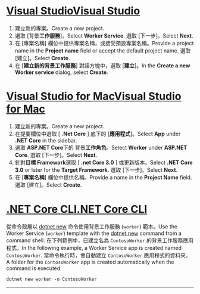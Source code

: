 # <a name="visual-studiotabvisual-studio"></a>[<span data-ttu-id="731ee-101">Visual Studio</span><span class="sxs-lookup"><span data-stu-id="731ee-101">Visual Studio</span></span>](#tab/visual-studio)

1. <span data-ttu-id="731ee-102">建立新的專案。</span><span class="sxs-lookup"><span data-stu-id="731ee-102">Create a new project.</span></span>
1. <span data-ttu-id="731ee-103">選取 [背景**工作服務**]。</span><span class="sxs-lookup"><span data-stu-id="731ee-103">Select **Worker Service**.</span></span> <span data-ttu-id="731ee-104">選取 [下一步]。</span><span class="sxs-lookup"><span data-stu-id="731ee-104">Select **Next**.</span></span>
1. <span data-ttu-id="731ee-105">在 [專案名稱] 欄位中提供專案名稱，或接受預設專案名稱。</span><span class="sxs-lookup"><span data-stu-id="731ee-105">Provide a project name in the **Project name** field or accept the default project name.</span></span> <span data-ttu-id="731ee-106">選取 [建立]。</span><span class="sxs-lookup"><span data-stu-id="731ee-106">Select **Create**.</span></span>
1. <span data-ttu-id="731ee-107">在 [**建立新的背景工作服務**] 對話方塊中，選取 [**建立**]。</span><span class="sxs-lookup"><span data-stu-id="731ee-107">In the **Create a new Worker service** dialog, select **Create**.</span></span>

# <a name="visual-studio-for-mactabvisual-studio-mac"></a>[<span data-ttu-id="731ee-108">Visual Studio for Mac</span><span class="sxs-lookup"><span data-stu-id="731ee-108">Visual Studio for Mac</span></span>](#tab/visual-studio-mac)

1. <span data-ttu-id="731ee-109">建立新的專案。</span><span class="sxs-lookup"><span data-stu-id="731ee-109">Create a new project.</span></span>
1. <span data-ttu-id="731ee-110">在提要欄位中選取 [ **.Net Core** ] 底下的 [**應用程式**]。</span><span class="sxs-lookup"><span data-stu-id="731ee-110">Select **App** under **.NET Core** in the sidebar.</span></span>
1. <span data-ttu-id="731ee-111">選取  **ASP.NET Core**下的 背景**工作角色**。</span><span class="sxs-lookup"><span data-stu-id="731ee-111">Select **Worker** under **ASP.NET Core**.</span></span> <span data-ttu-id="731ee-112">選取 [下一步]。</span><span class="sxs-lookup"><span data-stu-id="731ee-112">Select **Next**.</span></span>
1. <span data-ttu-id="731ee-113">針對**目標 Framework**選取 [ **.net Core 3.0** ] 或更新版本。</span><span class="sxs-lookup"><span data-stu-id="731ee-113">Select **.NET Core 3.0** or later for the **Target Framework**.</span></span> <span data-ttu-id="731ee-114">選取 [下一步]。</span><span class="sxs-lookup"><span data-stu-id="731ee-114">Select **Next**.</span></span>
1. <span data-ttu-id="731ee-115">在 [**專案名稱**] 欄位中提供名稱。</span><span class="sxs-lookup"><span data-stu-id="731ee-115">Provide a name in the **Project Name** field.</span></span> <span data-ttu-id="731ee-116">選取 [建立]。</span><span class="sxs-lookup"><span data-stu-id="731ee-116">Select **Create**.</span></span>

# <a name="net-core-clitabnetcore-cli"></a>[<span data-ttu-id="731ee-117">.NET Core CLI</span><span class="sxs-lookup"><span data-stu-id="731ee-117">.NET Core CLI</span></span>](#tab/netcore-cli)

<span data-ttu-id="731ee-118">從命令殼層以 [dotnet new](/dotnet/core/tools/dotnet-new) 命令使用背景工作服務 (`worker`) 範本。</span><span class="sxs-lookup"><span data-stu-id="731ee-118">Use the Worker Service (`worker`) template with the [dotnet new](/dotnet/core/tools/dotnet-new) command from a command shell.</span></span> <span data-ttu-id="731ee-119">在下列範例中，已建立名為 `ContosoWorker` 的背景工作服務應用程式。</span><span class="sxs-lookup"><span data-stu-id="731ee-119">In the following example, a Worker Service app is created named `ContosoWorker`.</span></span> <span data-ttu-id="731ee-120">當命令執行時，會自動建立 `ContosoWorker` 應用程式的資料夾。</span><span class="sxs-lookup"><span data-stu-id="731ee-120">A folder for the `ContosoWorker` app is created automatically when the command is executed.</span></span>

```dotnetcli
dotnet new worker -o ContosoWorker
```

---
